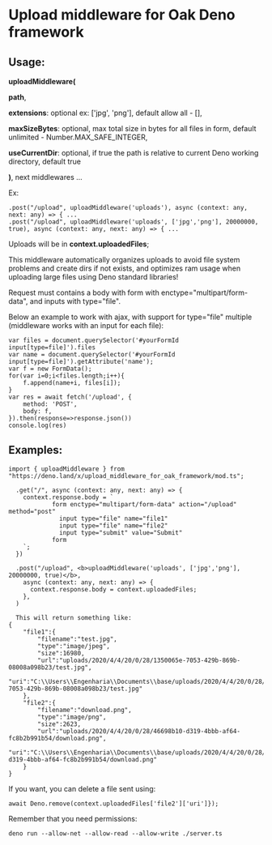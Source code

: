 # Upload middleware for Oak Deno framework

## Usage: 
<b>uploadMiddleware(</b>

<b>path</b>,

<b>extensions</b>: optional ex: ['jpg', 'png'], default allow all - [], 

<b>maxSizeBytes</b>: optional, max total size in bytes for all files in form, default unlimited - Number.MAX_SAFE_INTEGER, 

<b>useCurrentDir</b>: optional, if true the path is relative to current Deno working directory, default true

<b>)</b>, next middlewares ...

Ex: 
```
.post("/upload", uploadMiddleware('uploads'), async (context: any, next: any) => { ...
.post("/upload", uploadMiddleware('uploads', ['jpg','png'], 20000000, true), async (context: any, next: any) => { ...
```
Uploads will be in <b>context.uploadedFiles</b>;

This middleware automatically organizes uploads to avoid file system problems and create dirs if not exists, and optimizes ram usage when uploading large files using Deno standard libraries!

Request must contains a body with form with enctype="multipart/form-data", and inputs with type="file". 

Below an example to work with ajax, with support for type="file" multiple (middleware works with an input for each file):
```
var files = document.querySelector('#yourFormId input[type=file]').files
var name = document.querySelector('#yourFormId input[type=file]').getAttribute('name');
var f = new FormData();
for(var i=0;i<files.length;i++){
	f.append(name+i, files[i]);	
}
var res = await fetch('/upload', {
	method: 'POST',
	body: f,
}).then(response=>response.json())
console.log(res)
```
## Examples:
```
import { uploadMiddleware } from "https://deno.land/x/upload_middleware_for_oak_framework/mod.ts";

  .get("/", async (context: any, next: any) => {
    context.response.body = `
            form enctype="multipart/form-data" action="/upload" method="post"
              input type="file" name="file1"
              input type="file" name="file2"
              input type="submit" value="Submit"
            form
    `;
  })

  .post("/upload", <b>uploadMiddleware('uploads', ['jpg','png'], 20000000, true)</b>,
    async (context: any, next: any) => {
      context.response.body = context.uploadedFiles;
    },
  )

  This will return something like:
{
	"file1":{
		"filename":"test.jpg",
		"type":"image/jpeg",
		"size":16980,
		"url":"uploads/2020/4/4/20/0/28/1350065e-7053-429b-869b-08008a098b23/test.jpg",
		"uri":"C:\\Users\\Engenharia\\Documents\\base/uploads/2020/4/4/20/0/28/1350065e-7053-429b-869b-08008a098b23/test.jpg"
	},
	"file2":{
		"filename":"download.png",
		"type":"image/png",
		"size":2623,
		"url":"uploads/2020/4/4/20/0/28/46698b10-d319-4bbb-af64-fc8b2b991b54/download.png",
		"uri":"C:\\Users\\Engenharia\\Documents\\base/uploads/2020/4/4/20/0/28/46698b10-d319-4bbb-af64-fc8b2b991b54/download.png"
	}
}
```
If you want, you can delete a file sent using:
```
await Deno.remove(context.uploadedFiles['file2']['uri']});
```
Remember that you need permissions:
```
deno run --allow-net --allow-read --allow-write ./server.ts
```
